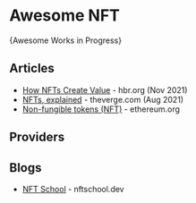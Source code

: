 # Awesome NFT
{Awesome Works in Progress}

## Articles
* [How NFTs Create Value](https://hbr.org/2021/11/how-nfts-create-value) - hbr.org (Nov 2021)
* [NFTs, explained](https://www.theverge.com/22310188/nft-explainer-what-is-blockchain-crypto-art-faq) - theverge.com (Aug 2021)
* [Non-fungible tokens (NFT)](https://ethereum.org/en/nft/) - ethereum.org

## Providers

## Blogs
* [NFT School](https://nftschool.dev/) - nftschool.dev
